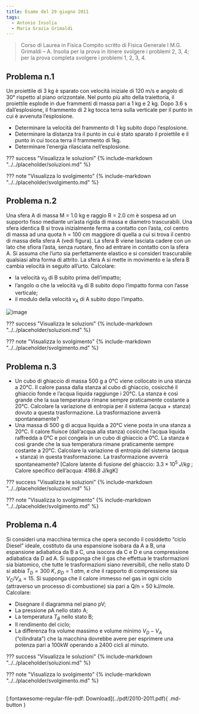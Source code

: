 ```yaml
---
title: Esame del 29 giugno 2011
tags:
  - Antonio Insolia
  - Maria Grazia Grimaldi
---
```


>Corso di Laurea in Fisica
Compito scritto di Fisica Generale I
M.G. Grimaldi – A. Insolia
per la prova in itinere svolgere i problemi 2, 3, 4;
per la prova completa svolgere i problemi 1, 2, 3, 4.

## Problema n.1
Un proiettile di 3 kg è sparato con velocità iniziale di 120 m/s e angolo di 30° rispetto al piano orizzontale. Nel punto più alto della traiettoria, il proiettile esplode in due frammenti di massa pari a 1 kg e 2 kg. Dopo 3.6 s dall’esplosione, il frammento di 2 kg tocca terra sulla verticale per il punto in cui è avvenuta l’esplosione.

- Determinare la velocità del frammento di 1 kg subito dopo l’esplosione.
- Determinare la distanza tra il punto in cui è stato sparato il proiettile e il punto in cui tocca terra il frammento di 1kg.
- Determinare l’energia rilasciata nell’esplosione.

??? success "Visualizza le soluzioni"
    {% include-markdown "../../placeholder/soluzioni.md" %}

??? note "Visualizza lo svolgimento"
    {% include-markdown "../../placeholder/svolgimento.md" %}

## Problema n.2
Una sfera A di massa M = 1.0 kg e raggio R = 2.0 cm è sospesa ad un supporto fisso mediante un’asta rigida di massa e diametro trascurabili. Una sfera identica B si trova inizialmente ferma a contatto con l’asta, col centro di massa ad una quota h = 100 cm maggiore di quella a cui si trova il centro di massa della sfera A (vedi figura). La sfera B viene lasciata cadere con un lato che sfiora l’asta, senza ruotare, fino ad entrare in contatto con la sfera A. Si assuma che l’urto sia perfettamente elastico e si consideri trascurabile qualsiasi altra forma di attrito. La sfera A si mette in movimento e la sfera B cambia velocità in seguito all’urto. Calcolare:

- la velocità $v_0$ di B subito prima dell’impatto;
- l’angolo α che la velocità $v_B$ di B subito dopo l’impatto forma con l’asse verticale;
- il modulo della velocità $v_A$ di A subito dopo l’impatto.

![image](https://user-images.githubusercontent.com/77018886/153299016-081b4f97-bcc3-48f5-9141-e69926c7cd59.png)

??? success "Visualizza le soluzioni"
    {% include-markdown "../../placeholder/soluzioni.md" %}

??? note "Visualizza lo svolgimento"
    {% include-markdown "../../placeholder/svolgimento.md" %}

## Problema n.3

- Un cubo di ghiaccio di massa 500 g a 0°C viene collocato in una stanza a 20°C. Il calore passa dalla stanza al cubo di ghiaccio, cosicché il ghiaccio fonde e l’acqua liquida raggiunge i 20°C. La stanza è così grande che la sua temperatura rimane sempre praticamente costante a 20°C. Calcolare la variazione di entropia per il sistema (acqua + stanza) dovuto a questa trasformazione. La trasformazione avverrà spontaneamente?
- Una massa di 500 g di acqua liquida a 20°C viene posta in una stanza a 20°C. Il calore fluisce (dall’acqua alla stanza) cosicché l’acqua liquida raffredda a 0°C e poi congela in un cubo di ghiaccio a 0°C. La stanza è così grande che la sua temperatura rimane praticamente sempre costante a 20°C. Calcolare la variazione di entropia del sistema (acqua + stanza) in questa trasformazione. La trasformazione avverrà spontaneamente? [Calore latente di fusione del ghiaccio: $3.3 × 10^5 \; J/kg$ ; Calore specifico dell’acqua: 4186.8 J/kgK] 

??? success "Visualizza le soluzioni"
    {% include-markdown "../../placeholder/soluzioni.md" %}

??? note "Visualizza lo svolgimento"
    {% include-markdown "../../placeholder/svolgimento.md" %}

## Problema n.4 
Si consideri una macchina termica che opera secondo il cosiddetto “ciclo Diesel” ideale, costituto da una espansione isobara da A a B, una espansione adiabatica da B a C, una isocora da C e D e una compressione adiabatica da D ad A. Si supponga che il gas che effettua le trasformazioni sia biatomico, che tutte le trasformazioni siano reversibili, che nello stato D si abbia $T_D = 300 \;K$, $p_D = 1 \; atm$, e che il rapporto di compressione sia $V_C/V_A = 15$. Si supponga che il calore immesso nel gas in ogni ciclo (attraverso un processo di combustione) sia pari a Q/n = 50 kJ/mole. Calcolare:

- Disegnare il diagramma nel piano pV;
- La pressione pA nello stato A;
- La temperatura $T_B$ nello stato B;
- Il rendimento del ciclo;
- La differenza fra volume massimo e volume minimo $V_D − V_A$ (“cilindrata”) che la macchina dovrebbe avere per esprimere una potenza pari a 100kW operando a 2400 cicli al minuto.

??? success "Visualizza le soluzioni"
    {% include-markdown "../../placeholder/soluzioni.md" %}

??? note "Visualizza lo svolgimento"
    {% include-markdown "../../placeholder/svolgimento.md" %}

<br>
[:fontawesome-regular-file-pdf: Download](../pdf/2010-2011.pdf){ .md-button }